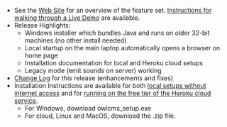 - See the [Web Site](https://jflamy.github.io/owlcms4/#/?id=features) for an overview of the feature set.  [Instructions for walking through a Live Demo](https://jflamy.github.io/owlcms4/#/index?id=demo) are available.
- Release Highlights:
  - Windows installer which bundles Java and runs on older 32-bit machines (no other install needed)
  - Local startup on the main laptop automatically opens a browser on home page
  - Installation documentation for local and Heroku cloud setups
  - Legacy mode (emit sounds on server) working
- [Change Log](https://github.com/jflamy/owlcms4/milestone/31?closed=1) for this release (enhancements and fixes)
- Installation Instructions are available for both [local setups without internet access](https://jflamy.github.io/owlcms4/#/LocalSetup.md) and for [running on the free tier of the Heroku cloud service](https://jflamy.github.io/owlcms4/#/Heroku.md).
  - For Windows, download owlcms_setup.exe
  - For cloud, Linux and MacOS, download the .zip file.
